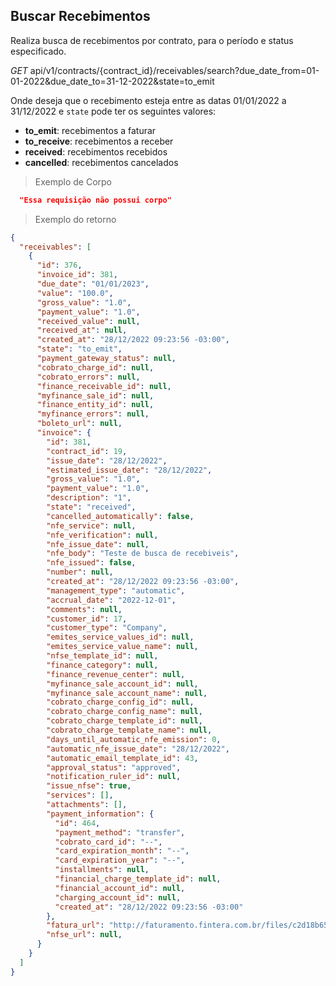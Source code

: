 ## Buscar Recebimentos

Realiza busca de recebimentos por contrato, para o período e status especificado.


<div class="api-endpoint">
  <div class="endpoint-data">
    <i class="label label-get">GET</i>
     api/v1/contracts/{contract_id}/receivables/search?due_date_from=01-01-2022&due_date_to=31-12-2022&state=to_emit
  </div>
</div>

Onde deseja que o recebimento esteja entre as datas 01/01/2022 a 31/12/2022 e `state` pode ter os seguintes valores:

* **to_emit**: recebimentos a faturar
* **to_receive**: recebimentos a receber
* **received**: recebimentos recebidos
* **cancelled**: recebimentos cancelados

> Exemplo de Corpo

```json
  "Essa requisição não possui corpo"
```

> Exemplo do retorno

```json
{
  "receivables": [
    {
      "id": 376,
      "invoice_id": 381,
      "due_date": "01/01/2023",
      "value": "100.0",
      "gross_value": "1.0",
      "payment_value": "1.0",
      "received_value": null,
      "received_at": null,
      "created_at": "28/12/2022 09:23:56 -03:00",
      "state": "to_emit",
      "payment_gateway_status": null,
      "cobrato_charge_id": null,
      "cobrato_errors": null,
      "finance_receivable_id": null,
      "myfinance_sale_id": null,
      "finance_entity_id": null,
      "myfinance_errors": null,
      "boleto_url": null,
      "invoice": {
        "id": 381,
        "contract_id": 19,
        "issue_date": "28/12/2022",
        "estimated_issue_date": "28/12/2022",
        "gross_value": "1.0",
        "payment_value": "1.0",
        "description": "1",
        "state": "received",
        "cancelled_automatically": false,
        "nfe_service": null,
        "nfe_verification": null,
        "nfe_issue_date": null,
        "nfe_body": "Teste de busca de recebiveis",
        "nfe_issued": false,
        "number": null,
        "created_at": "28/12/2022 09:23:56 -03:00",
        "management_type": "automatic",
        "accrual_date": "2022-12-01",
        "comments": null,
        "customer_id": 17,
        "customer_type": "Company",
        "emites_service_values_id": null,
        "emites_service_value_name": null,
        "nfse_template_id": null,
        "finance_category": null,
        "finance_revenue_center": null,
        "myfinance_sale_account_id": null,
        "myfinance_sale_account_name": null,
        "cobrato_charge_config_id": null,
        "cobrato_charge_config_name": null,
        "cobrato_charge_template_id": null,
        "cobrato_charge_template_name": null,
        "days_until_automatic_nfe_emission": 0,
        "automatic_nfe_issue_date": "28/12/2022",
        "automatic_email_template_id": 43,
        "approval_status": "approved",
        "notification_ruler_id": null,
        "issue_nfse": true,
        "services": [],
        "attachments": [],
        "payment_information": {
          "id": 464,
          "payment_method": "transfer",
          "cobrato_card_id": "--",
          "card_expiration_month": "--",
          "card_expiration_year": "--",
          "installments": null,
          "financial_charge_template_id": null,
          "financial_account_id": null,
          "charging_account_id": null,
          "created_at": "28/12/2022 09:23:56 -03:00"
        },
        "fatura_url": "http://faturamento.fintera.com.br/files/c2d18b65-9ad7-4340-a01c-07a5c93f27db.pdf",
        "nfse_url": null,
      }
    }
  ]
}
```
